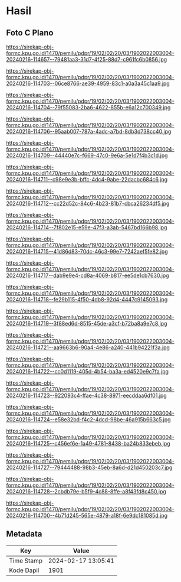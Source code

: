 # Hasil

## Foto C Plano

https://sirekap-obj-formc.kpu.go.id/1470/pemilu/pdpr/19/02/02/20/03/1902022003004-20240216-114657--79481aa3-31d7-4f25-88d7-c961fc6b0856.jpg

https://sirekap-obj-formc.kpu.go.id/1470/pemilu/pdpr/19/02/02/20/03/1902022003004-20240216-114703--06ce8766-ae39-4959-83c1-a0a3a45c1aa9.jpg

https://sirekap-obj-formc.kpu.go.id/1470/pemilu/pdpr/19/02/02/20/03/1902022003004-20240216-114704--79f55083-2ba6-4622-855b-e6a12c700349.jpg

https://sirekap-obj-formc.kpu.go.id/1470/pemilu/pdpr/19/02/02/20/03/1902022003004-20240216-114706--95aab007-787a-4adc-a7bd-8db3d738cc40.jpg

https://sirekap-obj-formc.kpu.go.id/1470/pemilu/pdpr/19/02/02/20/03/1902022003004-20240216-114709--44440e7c-f669-47c0-9e6a-5e1d7f4b3c1d.jpg

https://sirekap-obj-formc.kpu.go.id/1470/pemilu/pdpr/19/02/02/20/03/1902022003004-20240216-114711--c98e9e3b-bffc-4dc4-9abe-22dacbc684c6.jpg

https://sirekap-obj-formc.kpu.go.id/1470/pemilu/pdpr/19/02/02/20/03/1902022003004-20240216-114712--cc22d52c-84c6-4b23-81b7-cbca26234df5.jpg

https://sirekap-obj-formc.kpu.go.id/1470/pemilu/pdpr/19/02/02/20/03/1902022003004-20240216-114714--7f802e15-e59e-47f3-a3ab-5467bd166b98.jpg

https://sirekap-obj-formc.kpu.go.id/1470/pemilu/pdpr/19/02/02/20/03/1902022003004-20240216-114715--41d86d83-70dc-46c3-99e7-7242aef5fe82.jpg

https://sirekap-obj-formc.kpu.go.id/1470/pemilu/pdpr/19/02/02/20/03/1902022003004-20240216-114717--dab9e9e4-cd8a-4069-b817-ee5de1cb7630.jpg

https://sirekap-obj-formc.kpu.go.id/1470/pemilu/pdpr/19/02/02/20/03/1902022003004-20240216-114718--fe29b115-4f50-4db8-92d4-4447c9145093.jpg

https://sirekap-obj-formc.kpu.go.id/1470/pemilu/pdpr/19/02/02/20/03/1902022003004-20240216-114719--3f88ed6d-8515-45de-a3cf-b72ba8a9e7c8.jpg

https://sirekap-obj-formc.kpu.go.id/1470/pemilu/pdpr/19/02/02/20/03/1902022003004-20240216-114721--aa9663b6-90a4-4e86-a240-441b94221f3a.jpg

https://sirekap-obj-formc.kpu.go.id/1470/pemilu/pdpr/19/02/02/20/03/1902022003004-20240216-114722--cc0d1119-405d-4b54-ba3a-ed4520e9c7fa.jpg

https://sirekap-obj-formc.kpu.go.id/1470/pemilu/pdpr/19/02/02/20/03/1902022003004-20240216-114723--922093c4-ffae-4c38-8971-eecddaa6df01.jpg

https://sirekap-obj-formc.kpu.go.id/1470/pemilu/pdpr/19/02/02/20/03/1902022003004-20240216-114724--e58e32bd-f4c2-4dcd-98be-46a915b663c5.jpg

https://sirekap-obj-formc.kpu.go.id/1470/pemilu/pdpr/19/02/02/20/03/1902022003004-20240216-114725--c456ef6e-1a49-4781-8438-ba24b833ebeb.jpg

https://sirekap-obj-formc.kpu.go.id/1470/pemilu/pdpr/19/02/02/20/03/1902022003004-20240216-114727--79444488-98b3-45eb-8a6d-d21d450203c7.jpg

https://sirekap-obj-formc.kpu.go.id/1470/pemilu/pdpr/19/02/02/20/03/1902022003004-20240216-114728--2cbdb79e-b5f9-4c88-8ffe-a8f43fd8c450.jpg

https://sirekap-obj-formc.kpu.go.id/1470/pemilu/pdpr/19/02/02/20/03/1902022003004-20240216-114700--4b71d245-565e-4879-a18f-6e9dc181085d.jpg


## Metadata

| Key        | Value               |
| ---------- | ------------------- |
| Time Stamp | 2024-02-17 13:05:41 |
| Kode Dapil | 1901                |



